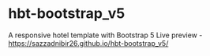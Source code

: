 # hbt-bootstrap_v5
A responsive hotel template with Bootstrap 5
Live preview - https://sazzadnibir26.github.io/hbt-bootstrap_v5/
